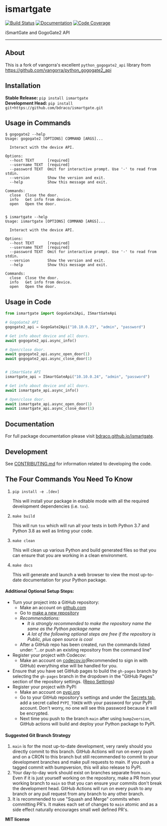 # ismartgate

[![Build Status](https://github.com/bdraco/ismartgate/workflows/Build%20Main/badge.svg)](https://github.com/bdraco/ismartgate/actions)
[![Documentation](https://github.com/bdraco/ismartgate/workflows/Documentation/badge.svg)](https://bdraco.github.io/ismartgate/)
[![Code Coverage](https://codecov.io/gh/bdraco/ismartgate/branch/main/graph/badge.svg)](https://codecov.io/gh/bdraco/ismartgate)

iSmartGate and GogoGate2 API

---

## About

This is a fork of vangorra's excellent `python_gogogate2_api` library from https://github.com/vangorra/python_gogogate2_api

## Installation

**Stable Release:** `pip install ismartgate`<br>
**Development Head:** `pip install git+https://github.com/bdraco/ismartgate.git`

## Usage in Commands
```shell script
$ gogogate2 --help
Usage: gogogate2 [OPTIONS] COMMAND [ARGS]...

  Interact with the device API.

Options:
  --host TEXT      [required]
  --username TEXT  [required]
  --password TEXT  Omit for interactive prompt. Use '-' to read from stdin.
  --version        Show the version and exit.
  --help           Show this message and exit.

Commands:
  close  Close the door.
  info   Get info from device.
  open   Open the door.


$ ismartgate --help
Usage: ismartgate [OPTIONS] COMMAND [ARGS]...

  Interact with the device API.

Options:
  --host TEXT      [required]
  --username TEXT  [required]
  --password TEXT  Omit for interactive prompt. Use '-' to read from stdin.
  --version        Show the version and exit.
  --help           Show this message and exit.

Commands:
  close  Close the door.
  info   Get info from device.
  open   Open the door.
```

## Usage in Code
```python
from ismartgate import GogoGate2Api, ISmartGateApi

# GogoGate2 API
gogogate2_api = GogoGate2Api("10.10.0.23", "admin", "password")

# Get info about device and all doors.
await gogogate2_api.async_info()

# Open/close door.
await gogogate2_api.async_open_door(1)
await gogogate2_api.async_close_door(1)


# iSmartGate API
ismartgate_api = ISmartGateApi("10.10.0.24", "admin", "password")

# Get info about device and all doors.
await ismartgate_api.async_info()

# Open/close door.
await ismartgate_api.async_open_door(1)
await ismartgate_api.async_close_door(1)
```

## Documentation

For full package documentation please visit [bdraco.github.io/ismartgate](https://bdraco.github.io/ismartgate).

## Development

See [CONTRIBUTING.md](CONTRIBUTING.md) for information related to developing the code.

## The Four Commands You Need To Know

1. `pip install -e .[dev]`

    This will install your package in editable mode with all the required development
    dependencies (i.e. `tox`).

2. `make build`

    This will run `tox` which will run all your tests in both Python 3.7
    and Python 3.8 as well as linting your code.

3. `make clean`

    This will clean up various Python and build generated files so that you can ensure
    that you are working in a clean environment.

4. `make docs`

    This will generate and launch a web browser to view the most up-to-date
    documentation for your Python package.

#### Additional Optional Setup Steps:

-   Turn your project into a GitHub repository:
    -   Make an account on [github.com](https://github.com)
    -   Go to [make a new repository](https://github.com/new)
    -   _Recommendations:_
        -   _It is strongly recommended to make the repository name the same as the Python
            package name_
        -   _A lot of the following optional steps are *free* if the repository is Public,
            plus open source is cool_
    -   After a GitHub repo has been created, run the commands listed under:
        "...or push an existing repository from the command line"
-   Register your project with Codecov:
    -   Make an account on [codecov.io](https://codecov.io)(Recommended to sign in with GitHub)
        everything else will be handled for you.
-   Ensure that you have set GitHub pages to build the `gh-pages` branch by selecting the
    `gh-pages` branch in the dropdown in the "GitHub Pages" section of the repository settings.
    ([Repo Settings](https://github.com/bdraco/ismartgate/settings))
-   Register your project with PyPI:
    -   Make an account on [pypi.org](https://pypi.org)
    -   Go to your GitHub repository's settings and under the
        [Secrets tab](https://github.com/bdraco/ismartgate/settings/secrets/actions),
        add a secret called `PYPI_TOKEN` with your password for your PyPI account.
        Don't worry, no one will see this password because it will be encrypted.
    -   Next time you push to the branch `main` after using `bump2version`, GitHub
        actions will build and deploy your Python package to PyPI.

#### Suggested Git Branch Strategy

1. `main` is for the most up-to-date development, very rarely should you directly
   commit to this branch. GitHub Actions will run on every push and on a CRON to this
   branch but still recommended to commit to your development branches and make pull
   requests to main. If you push a tagged commit with bumpversion, this will also release to PyPI.
2. Your day-to-day work should exist on branches separate from `main`. Even if it is
   just yourself working on the repository, make a PR from your working branch to `main`
   so that you can ensure your commits don't break the development head. GitHub Actions
   will run on every push to any branch or any pull request from any branch to any other
   branch.
3. It is recommended to use "Squash and Merge" commits when committing PR's. It makes
   each set of changes to `main` atomic and as a side effect naturally encourages small
   well defined PR's.


**MIT license**

